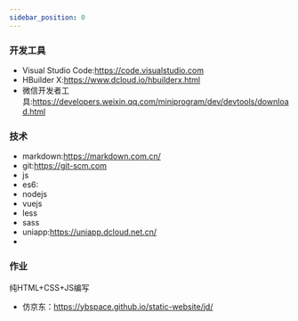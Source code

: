 ```yaml
---
sidebar_position: 0
---
```


### 开发工具
- Visual Studio Code:<https://code.visualstudio.com>
- HBuilder X:<https://www.dcloud.io/hbuilderx.html>
- 微信开发者工具:<https://developers.weixin.qq.com/miniprogram/dev/devtools/download.html>


### 技术
- markdown:<https://markdown.com.cn/>
- git:<https://git-scm.com>
- js
- es6:
- nodejs
- vuejs
- less
- sass
- uniapp:<https://uniapp.dcloud.net.cn/>
- 


### 作业
纯HTML+CSS+JS编写
- 仿京东：https://ybspace.github.io/static-website/jd/
